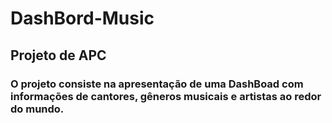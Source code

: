 # DashBord-Music
## Projeto de APC

### O projeto consiste na apresentação de uma DashBoad com informações de cantores, gêneros musicais e artistas ao redor do mundo.
